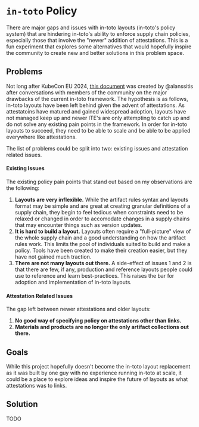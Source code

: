 # `in-toto` Policy

There are major gaps and issues with in-toto layouts (in-toto's policy system) that are hindering
in-toto's ability to enforce supply chain policies, especially those that involve the "newer"
addition of attestations. This is a fun experiment that explores some alternatives that would
hopefully inspire the community to create new and better solutions in this problem space.

## Problems

Not long after KubeCon EU 2024,
[this document](https://docs.google.com/document/d/1-pP-ycaIMN1H6llK1BWdovmNsY8AZ-grVRZZZwuWw2o/edit?usp=sharing)
was created by @alanssitis after conversations with members of the community on the major
drawbacks of the current in-toto framework. The hypothesis is as follows, in-toto layouts have
been left behind given the advent of attestations. As attestatoins have matured and gained
widespread adoption, layouts have not managed keep up and newer ITE's are only attempting to
catch up and do not solve any existing pain points in the framework. In order for in-toto layouts
to succeed, they need to be able to scale and be able to be applied everywhere like attestations.

The list of problems could be split into two: existing issues and attestation related issues.

#### Existing Issues

The existing policy pain points that stand out based on my observations are the following:

1. **Layouts are very inflexible.** While the artifact rules syntax and layouts format may be
simple and are great at creating granular definitions of a supply chain, they begin to feel
tedious when constraints need to be relaxed or changed in order to accomodate changes in a
supply chains that may encounter things such as version updates.
2. **It is hard to build a layout.** Layouts often require a "full-picture" view of the whole
supply chain and a good understanding on how the artifact rules work. This limits the pool of
individuals suited to build and make a policy. Tools have been created to make their creation
easier, but they have not gained much traction.
3. **There are not many layouts out there.** A side-effect of issues 1 and 2 is that there are
few, if any, production and reference layouts people could use to reference and learn
best-practices. This raises the bar for adoption and implementation of in-toto layouts.

#### Attestation Related Issues

The gap left between newer attestations and older layouts:

1. **No good way of specifying policy on attestations other than links.**
2. **Materials and products are no longer the only artifact collections out there.**

## Goals

While this project hopefully doesn't become the in-toto layout replacement as it was built by
one guy with no experience running in-toto at scale, it could be a place to explore ideas and
inspire the future of layouts as what attestations was to links.

## Solution

TODO

